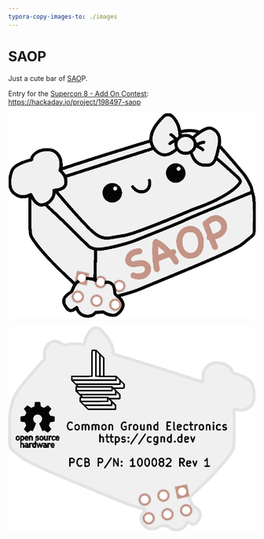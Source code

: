 ```yaml
---
typora-copy-images-to: ./images
---
```


# SAOP

Just a cute bar of [SAO](https://hackaday.io/project/175182-simple-add-ons-sao)P. 

Entry for the [Supercon 8 - Add On Contest](https://hackaday.io/contest/197237-supercon-8-add-on-contest): https://hackaday.io/project/198497-saop

![SAOP_top](images/SAOP_top.png)

![SAOP_bottom](images/SAOP_bottom.png)
